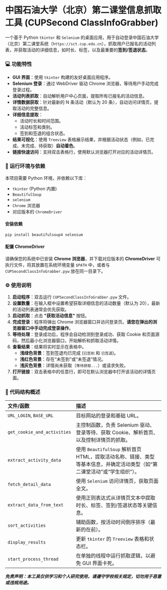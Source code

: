 # 中国石油大学（北京）第二课堂信息抓取工具 (CUPSecond ClassInfoGrabber)

一个基于 Python `tkinter` 和 `Selenium` 的桌面应用，用于自动登录中国石油大学（北京）第二课堂系统（`https://sct.cup.edu.cn`），抓取用户已报名的活动列表，并获取活动的详细信息，如时长、标签，以及最重要的**签到/签退状态**。

### 💻 功能特性

  * **GUI 界面**：使用 `tkinter` 构建的友好桌面应用程序。
  * **Selenium 登录**：通过 WebDriver 驱动 Chrome 浏览器，等待用户手动完成登录过程。
  * **活动列表抓取**：自动解析用户中心页面，提取所有已报名的活动信息。
  * **详情数据获取**：针对最新的 N 条活动（默认为 20 条），自动访问详情页，提取活动的完整信息。
  * **详细信息提取**：
      * 活动时长和时间范围。
      * 活动标签和类别。
      * 签到和签退的组合状态。
  * **结果可视化**：使用 `Treeview` 表格展示结果，并根据活动状态（例如，已完成、未完成、待获取）**自动着色**。
  * **链接快速访问**：支持双击表格行，使用默认浏览器打开对应的活动详情页。

### 🚀 运行环境与依赖

本项目需要 Python 环境，并依赖以下库：

  * `tkinter` (Python 内置)
  * `BeautifulSoup`
  * `selenium`
  * `Chrome` 浏览器
  * 对应版本的 `ChromeDriver`

#### 安装依赖

```bash
pip install beautifulsoup4 selenium
```

#### 配置 ChromeDriver

请确保您的系统中已安装 **Chrome 浏览器**，并下载对应版本的 **ChromeDriver** 可执行文件，将其放置在系统环境变量 `$PATH` 中，或者与 `CUPSecondClassInfoGrabber.pyw` 放在同一目录下。

### ⚙️ 使用说明

1.  **启动程序**：双击运行 `CUPSecondClassInfoGrabber.pyw` 文件。
2.  **设置数量**：在输入框中设置希望获取详细信息的活动数量（默认为 20），最新的活动列表通常会优先获取。
3.  **启动抓取**：点击 **"获取活动信息"** 按钮。
4.  **完成登录**：程序将弹出 Chrome 浏览器窗口并访问登录页。**请您在弹出的浏览器窗口中手动完成登录操作**。
5.  **等待处理**：登录成功后，程序会自动检测到登录成功、获取 Cookie 和页面源码，然后最小化浏览器窗口，开始解析和抓取活动详情。
6.  **查看结果**：结果将实时显示在表格中。
      * **浅绿色背景**：签到签退均已完成 (`已签到` 和 `已签退`)。
      * **浅红色背景**：存在“未签到”或“未签退”情况。
      * **浅灰色背景**：详情尚未获取（`等待获取...`）或请求失败。
7.  **打开链接**：双击表格中的任意行，即可在默认浏览器中打开该活动的详情页面。

### 📂 代码结构概述

| 文件/函数 | 描述 |
| :--- | :--- |
| `URL_LOGIN`, `BASE_URL` | 目标网站的登录和基础 URL。 |
| `get_cookie_and_activities` | 主控制函数，负责 Selenium 驱动、登录等待、获取 Cookie、解析首页、以及控制详情页的抓取。 |
| `extract_activity_data` | 使用 `BeautifulSoup` 解析首页 HTML，提取活动名称、链接、类型等基本信息，并确定活动类型（如“第二课堂活动”或“学生组织”）。 |
| `fetch_detail_data` | 使用 `Selenium` 访问详情页，获取页面全文。 |
| `extract_data_from_text` | 使用正则表达式从详情页文本中提取时长、标签、签到/签退状态等关键信息。 |
| `sort_activities` | 辅助函数，按活动时间倒序排序（最新的在前）。 |
| `display_results` | 更新 `tkinter` 的 `Treeview` 表格和状态栏。 |
| `start_process_thread` | 在单独的线程中运行抓取逻辑，以避免 GUI 界面卡死。 |

***免责声明：本工具仅供学习和个人研究使用，请遵守学校相关规定，切勿用于恶意或违规用途。***
